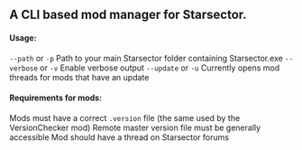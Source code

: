 ﻿## A CLI based mod manager for Starsector.

#### Usage:

`--path` or `-p`		Path to your main Starsector folder containing Starsector.exe
`--verbose` or `-v`		Enable verbose output
`--update` or `-u`		Currently opens mod threads for mods that have an update

#### Requirements for mods:

Mods must have a correct `.version` file (the same used by the VersionChecker mod)
Remote master version file must be generally accessible
Mod should have a thread on Starsector forums